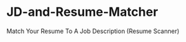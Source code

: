 # JD-and-Resume-Matcher

Match Your Resume To A Job Description (Resume Scanner)

<!-- Application Link : - https://resume-matcher-web.herokuapp.com/ -->
